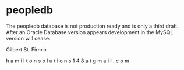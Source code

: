 # peopledb

The peopledb database is not production ready and is only a third draft.
After an Oracle Database version appears development in the MySQL version will cease.


Gilbert St. Firmin

h a m i l t o n s o l u t i o n s 1 4 8  a t  g m a i l . c o m

